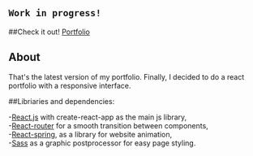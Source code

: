 ## `Work in progress!`

##Check it out!
[Portfolio]()

## About

That's the latest version of my portfolio.
Finally, I decided to do a react portfolio with a responsive interface.

##Libriaries and dependencies:

-[React.js](https://reactjs.org) with create-react-app as the main js library,<br/>
-[React-router](https://reacttraining.com/react-router/web/guides/quick-start) for a smooth transition between components,<br/>
-[React-spring](https://www.react-spring.io), as a library for website animation,<br/>
-[Sass](https://sass-lang.com) as a graphic postprocessor for easy page styling.



